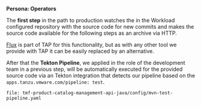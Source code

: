 **Persona: Operators**

The **first step** in the path to production watches the in the Workload configured repository with the source code for new commits and makes the source code available for the following steps as an archive via HTTP. 

[Flux](https://fluxcd.io) is part of TAP for this functionality, but as with any other tool we provide with TAP it can be easily replaced by an alternative.

After that the **Tekton Pipeline**, we applied in the role of the development team in a previous step, will be automatically executed for the provided source code via an Tekton integration that detects our pipeline based on the `apps.tanzu.vmware.com/pipeline: test`. 
```editor:open-file
file: tmf-product-catalog-management-api-java/config/mvn-test-pipeline.yaml
```





